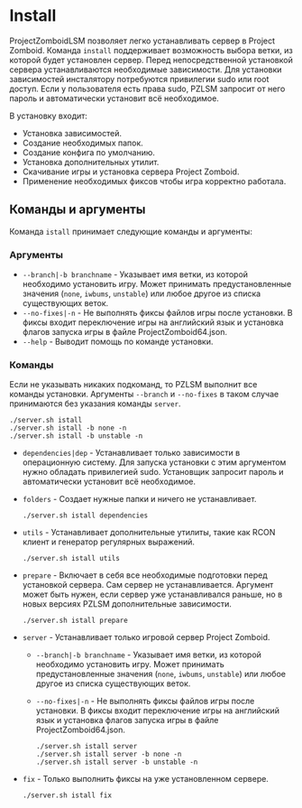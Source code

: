 # Install
ProjectZomboidLSM позволяет легко устанавливать сервер в Project Zomboid. Команда `install` поддерживает возможность выбора ветки, из которой будет установлен сервер. Перед непосредственной установкой сервера устанавливаются необходимые зависимости. Для установки зависимостей инсталятору потребуются привилегии sudo или root доступ. Если у пользователя есть права sudo, PZLSM запросит от него пароль и автоматически установит всё необходимое.

В установку входит:
  * Установка зависимостей.
  * Создание необходимых папок.
  * Создание конфига по умолчанию.
  * Установка дополнительных утилит.
  * Скачивание игры и установка сервера Project Zomboid.
  * Применение необходимых фиксов чтобы игра корректно работала.

## Команды и аргументы
Команда `istall` принимает следующие команды и аргументы:

### Аргументы

  * `--branch|-b branchname` - Указывает имя ветки, из которой необходимо установить игру. Может принимать предустановленные значения (`none`, `iwbums`, `unstable`) или любое другое из списка существующих веток.
  * `--no-fixes|-n` - Не выполнять фиксы файлов игры после установки. В фиксы входит переключение игры на английский язык и установка флагов запуска игры в файле ProjectZomboid64.json.
  * `--help` - Выводит помощь по команде установки.

### Команды
Если не указывать никаких подкоманд, то PZLSM выполнит все команды установки. Аргументы `--branch` и `--no-fixes` в таком случае принимаются без указания команды `server`.

    ./server.sh istall
    ./server.sh istall -b none -n
    ./server.sh istall -b unstable -n

  * `dependencies|dep` - Устанавливает только зависимости в операционную систему. Для запуска установки с этим аргументом нужно обладать привилегией sudo. Установщик запросит пароль и автоматически установит всё необходимое.
  * `folders` - Создает нужные папки и ничего не устанавливает.

        ./server.sh istall dependencies

  * `utils` - Устанавливает дополнительные утилиты, такие как RCON клиент и генератор регулярных выражений.

        ./server.sh istall utils

  * `prepare` - Включает в себя все необходимые подготовки перед установкой сервера. Сам сервер не устанавливается. Аргумент может быть нужен, если сервер уже устанавливался раньше, но в новых версиях PZLSM дополнительные зависимости.

        ./server.sh istall prepare

  * `server` - Устанавливает только игровой сервер Project Zomboid.
    * `--branch|-b branchname` - Указывает имя ветки, из которой необходимо установить игру. Может принимать предустановленные значения (`none`, `iwbums`, `unstable`) или любое другое из списка существующих веток.
    * `--no-fixes|-n` - Не выполнять фиксы файлов игры после установки. В фиксы входит переключение игры на английский язык и установка флагов запуска игры в файле ProjectZomboid64.json.

          ./server.sh istall server
          ./server.sh istall server -b none -n
          ./server.sh istall server -b unstable -n

  * `fix` - Только выполнить фиксы на уже установленном сервере.

        ./server.sh istall fix
